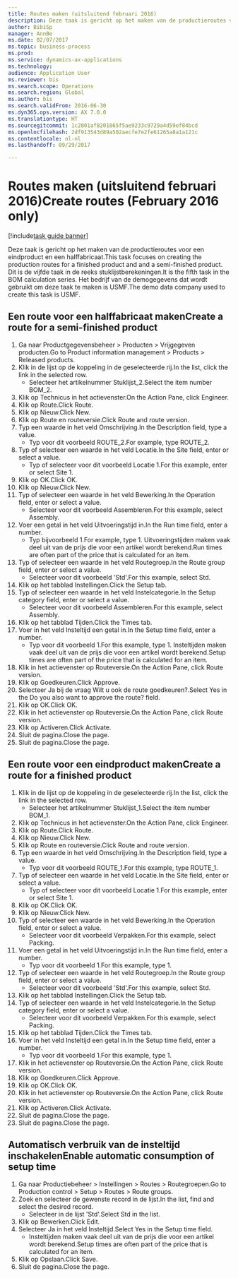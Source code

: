 ```yaml
--- 
title: Routes maken (uitsluitend februari 2016)
description: Deze taak is gericht op het maken van de productieroutes voor een eindproduct en een halffabricaat.
author: BibiSp
manager: AnnBe
ms.date: 02/07/2017
ms.topic: business-process
ms.prod: 
ms.service: dynamics-ax-applications
ms.technology: 
audience: Application User
ms.reviewer: bis
ms.search.scope: Operations
ms.search.region: Global
ms.author: bis
ms.search.validFrom: 2016-06-30
ms.dyn365.ops.version: AX 7.0.0
ms.translationtype: HT
ms.sourcegitcommit: 1c2801af8201865f5ae9233c9729a4d59ef84bcd
ms.openlocfilehash: 2df913543d89a502aecfe7e2fe61265a8a1a121c
ms.contentlocale: nl-nl
ms.lasthandoff: 09/29/2017

---
```

# <a name="create-routes-february-2016-only"></a><span data-ttu-id="bd985-103">Routes maken (uitsluitend februari 2016)</span><span class="sxs-lookup"><span data-stu-id="bd985-103">Create routes (February 2016 only)</span></span>

[!include[task guide banner](../../includes/task-guide-banner.md)]

<span data-ttu-id="bd985-104">Deze taak is gericht op het maken van de productieroutes voor een eindproduct en een halffabricaat.</span><span class="sxs-lookup"><span data-stu-id="bd985-104">This task focuses on creating the production routes for a finished product and and a semi-finished product.</span></span> <span data-ttu-id="bd985-105">Dit is de vijfde taak in de reeks stuklijstberekeningen.</span><span class="sxs-lookup"><span data-stu-id="bd985-105">It is the fifth task in the BOM calculation series.</span></span> <span data-ttu-id="bd985-106">Het bedrijf van de demogegevens dat wordt gebruikt om deze taak te maken is USMF.</span><span class="sxs-lookup"><span data-stu-id="bd985-106">The demo data company used to create this task is USMF.</span></span>


## <a name="create-a-route-for-a-semi-finished-product"></a><span data-ttu-id="bd985-107">Een route voor een halffabricaat maken</span><span class="sxs-lookup"><span data-stu-id="bd985-107">Create a route for a semi-finished product</span></span>
1. <span data-ttu-id="bd985-108">Ga naar Productgegevensbeheer > Producten > Vrijgegeven producten.</span><span class="sxs-lookup"><span data-stu-id="bd985-108">Go to Product information management > Products > Released products.</span></span>
2. <span data-ttu-id="bd985-109">Klik in de lijst op de koppeling in de geselecteerde rij.</span><span class="sxs-lookup"><span data-stu-id="bd985-109">In the list, click the link in the selected row.</span></span>
    * <span data-ttu-id="bd985-110">Selecteer het artikelnummer Stuklijst_2.</span><span class="sxs-lookup"><span data-stu-id="bd985-110">Select the item number BOM_2.</span></span>  
3. <span data-ttu-id="bd985-111">Klik op Technicus in het actievenster.</span><span class="sxs-lookup"><span data-stu-id="bd985-111">On the Action Pane, click Engineer.</span></span>
4. <span data-ttu-id="bd985-112">Klik op Route.</span><span class="sxs-lookup"><span data-stu-id="bd985-112">Click Route.</span></span>
5. <span data-ttu-id="bd985-113">Klik op Nieuw.</span><span class="sxs-lookup"><span data-stu-id="bd985-113">Click New.</span></span>
6. <span data-ttu-id="bd985-114">Klik op Route en routeversie.</span><span class="sxs-lookup"><span data-stu-id="bd985-114">Click Route and route version.</span></span>
7. <span data-ttu-id="bd985-115">Typ een waarde in het veld Omschrijving.</span><span class="sxs-lookup"><span data-stu-id="bd985-115">In the Description field, type a value.</span></span>
    * <span data-ttu-id="bd985-116">Typ voor dit voorbeeld ROUTE_2.</span><span class="sxs-lookup"><span data-stu-id="bd985-116">For example, type ROUTE_2.</span></span>  
8. <span data-ttu-id="bd985-117">Typ of selecteer een waarde in het veld Locatie.</span><span class="sxs-lookup"><span data-stu-id="bd985-117">In the Site field, enter or select a value.</span></span>
    * <span data-ttu-id="bd985-118">Typ of selecteer voor dit voorbeeld Locatie 1.</span><span class="sxs-lookup"><span data-stu-id="bd985-118">For this example, enter or select Site 1.</span></span>  
9. <span data-ttu-id="bd985-119">Klik op OK.</span><span class="sxs-lookup"><span data-stu-id="bd985-119">Click OK.</span></span>
10. <span data-ttu-id="bd985-120">Klik op Nieuw.</span><span class="sxs-lookup"><span data-stu-id="bd985-120">Click New.</span></span>
11. <span data-ttu-id="bd985-121">Typ of selecteer een waarde in het veld Bewerking.</span><span class="sxs-lookup"><span data-stu-id="bd985-121">In the Operation field, enter or select a value.</span></span>
    * <span data-ttu-id="bd985-122">Selecteer voor dit voorbeeld Assembleren.</span><span class="sxs-lookup"><span data-stu-id="bd985-122">For this example, select Assembly.</span></span>  
12. <span data-ttu-id="bd985-123">Voer een getal in het veld Uitvoeringstijd in.</span><span class="sxs-lookup"><span data-stu-id="bd985-123">In the Run time field, enter a number.</span></span>
    * <span data-ttu-id="bd985-124">Typ bijvoorbeeld 1.</span><span class="sxs-lookup"><span data-stu-id="bd985-124">For example, type 1.</span></span> <span data-ttu-id="bd985-125">Uitvoeringstijden maken vaak deel uit van de prijs die voor een artikel wordt berekend.</span><span class="sxs-lookup"><span data-stu-id="bd985-125">Run times are often part of the price that is calculated for an item.</span></span>  
13. <span data-ttu-id="bd985-126">Typ of selecteer een waarde in het veld Routegroep.</span><span class="sxs-lookup"><span data-stu-id="bd985-126">In the Route group field, enter or select a value.</span></span>
    * <span data-ttu-id="bd985-127">Selecteer voor dit voorbeeld 'Std'.</span><span class="sxs-lookup"><span data-stu-id="bd985-127">For this example, select Std.</span></span>  
14. <span data-ttu-id="bd985-128">Klik op het tabblad Instellingen.</span><span class="sxs-lookup"><span data-stu-id="bd985-128">Click the Setup tab.</span></span>
15. <span data-ttu-id="bd985-129">Typ of selecteer een waarde in het veld Instelcategorie.</span><span class="sxs-lookup"><span data-stu-id="bd985-129">In the Setup category field, enter or select a value.</span></span>
    * <span data-ttu-id="bd985-130">Selecteer voor dit voorbeeld Assembleren.</span><span class="sxs-lookup"><span data-stu-id="bd985-130">For this example, select Assembly.</span></span>  
16. <span data-ttu-id="bd985-131">Klik op het tabblad Tijden.</span><span class="sxs-lookup"><span data-stu-id="bd985-131">Click the Times tab.</span></span>
17. <span data-ttu-id="bd985-132">Voer in het veld Insteltijd een getal in.</span><span class="sxs-lookup"><span data-stu-id="bd985-132">In the Setup time field, enter a number.</span></span>
    * <span data-ttu-id="bd985-133">Typ voor dit voorbeeld 1.</span><span class="sxs-lookup"><span data-stu-id="bd985-133">For this example, type 1.</span></span> <span data-ttu-id="bd985-134">Insteltijden maken vaak deel uit van de prijs die voor een artikel wordt berekend.</span><span class="sxs-lookup"><span data-stu-id="bd985-134">Setup times are often part of the price that is calculated for an item.</span></span>  
18. <span data-ttu-id="bd985-135">Klik in het actievenster op Routeversie.</span><span class="sxs-lookup"><span data-stu-id="bd985-135">On the Action Pane, click Route version.</span></span>
19. <span data-ttu-id="bd985-136">Klik op Goedkeuren.</span><span class="sxs-lookup"><span data-stu-id="bd985-136">Click Approve.</span></span>
20. <span data-ttu-id="bd985-137">Selecteer Ja bij de vraag Wilt u ook de route goedkeuren?.</span><span class="sxs-lookup"><span data-stu-id="bd985-137">Select Yes in the Do you also want to approve the route? field.</span></span>
21. <span data-ttu-id="bd985-138">Klik op OK.</span><span class="sxs-lookup"><span data-stu-id="bd985-138">Click OK.</span></span>
22. <span data-ttu-id="bd985-139">Klik in het actievenster op Routeversie.</span><span class="sxs-lookup"><span data-stu-id="bd985-139">On the Action Pane, click Route version.</span></span>
23. <span data-ttu-id="bd985-140">Klik op Activeren.</span><span class="sxs-lookup"><span data-stu-id="bd985-140">Click Activate.</span></span>
24. <span data-ttu-id="bd985-141">Sluit de pagina.</span><span class="sxs-lookup"><span data-stu-id="bd985-141">Close the page.</span></span>
25. <span data-ttu-id="bd985-142">Sluit de pagina.</span><span class="sxs-lookup"><span data-stu-id="bd985-142">Close the page.</span></span>

## <a name="create-a-route-for-a-finished-product"></a><span data-ttu-id="bd985-143">Een route voor een eindproduct maken</span><span class="sxs-lookup"><span data-stu-id="bd985-143">Create a route for a finished product</span></span>
1. <span data-ttu-id="bd985-144">Klik in de lijst op de koppeling in de geselecteerde rij.</span><span class="sxs-lookup"><span data-stu-id="bd985-144">In the list, click the link in the selected row.</span></span>
    * <span data-ttu-id="bd985-145">Selecteer het artikelnummer Stuklijst_1.</span><span class="sxs-lookup"><span data-stu-id="bd985-145">Select the item number BOM_1.</span></span>  
2. <span data-ttu-id="bd985-146">Klik op Technicus in het actievenster.</span><span class="sxs-lookup"><span data-stu-id="bd985-146">On the Action Pane, click Engineer.</span></span>
3. <span data-ttu-id="bd985-147">Klik op Route.</span><span class="sxs-lookup"><span data-stu-id="bd985-147">Click Route.</span></span>
4. <span data-ttu-id="bd985-148">Klik op Nieuw.</span><span class="sxs-lookup"><span data-stu-id="bd985-148">Click New.</span></span>
5. <span data-ttu-id="bd985-149">Klik op Route en routeversie.</span><span class="sxs-lookup"><span data-stu-id="bd985-149">Click Route and route version.</span></span>
6. <span data-ttu-id="bd985-150">Typ een waarde in het veld Omschrijving.</span><span class="sxs-lookup"><span data-stu-id="bd985-150">In the Description field, type a value.</span></span>
    * <span data-ttu-id="bd985-151">Typ voor dit voorbeeld ROUTE_1.</span><span class="sxs-lookup"><span data-stu-id="bd985-151">For this example, type ROUTE_1.</span></span>  
7. <span data-ttu-id="bd985-152">Typ of selecteer een waarde in het veld Locatie.</span><span class="sxs-lookup"><span data-stu-id="bd985-152">In the Site field, enter or select a value.</span></span>
    * <span data-ttu-id="bd985-153">Typ of selecteer voor dit voorbeeld Locatie 1.</span><span class="sxs-lookup"><span data-stu-id="bd985-153">For this example, enter or select Site 1.</span></span>  
8. <span data-ttu-id="bd985-154">Klik op OK.</span><span class="sxs-lookup"><span data-stu-id="bd985-154">Click OK.</span></span>
9. <span data-ttu-id="bd985-155">Klik op Nieuw.</span><span class="sxs-lookup"><span data-stu-id="bd985-155">Click New.</span></span>
10. <span data-ttu-id="bd985-156">Typ of selecteer een waarde in het veld Bewerking.</span><span class="sxs-lookup"><span data-stu-id="bd985-156">In the Operation field, enter or select a value.</span></span>
    * <span data-ttu-id="bd985-157">Selecteer voor dit voorbeeld Verpakken.</span><span class="sxs-lookup"><span data-stu-id="bd985-157">For this example, select Packing.</span></span>  
11. <span data-ttu-id="bd985-158">Voer een getal in het veld Uitvoeringstijd in.</span><span class="sxs-lookup"><span data-stu-id="bd985-158">In the Run time field, enter a number.</span></span>
    * <span data-ttu-id="bd985-159">Typ voor dit voorbeeld 1.</span><span class="sxs-lookup"><span data-stu-id="bd985-159">For this example, type 1.</span></span>  
12. <span data-ttu-id="bd985-160">Typ of selecteer een waarde in het veld Routegroep.</span><span class="sxs-lookup"><span data-stu-id="bd985-160">In the Route group field, enter or select a value.</span></span>
    * <span data-ttu-id="bd985-161">Selecteer voor dit voorbeeld 'Std'.</span><span class="sxs-lookup"><span data-stu-id="bd985-161">For this example, select Std.</span></span>  
13. <span data-ttu-id="bd985-162">Klik op het tabblad Instellingen.</span><span class="sxs-lookup"><span data-stu-id="bd985-162">Click the Setup tab.</span></span>
14. <span data-ttu-id="bd985-163">Typ of selecteer een waarde in het veld Instelcategorie.</span><span class="sxs-lookup"><span data-stu-id="bd985-163">In the Setup category field, enter or select a value.</span></span>
    * <span data-ttu-id="bd985-164">Selecteer voor dit voorbeeld Verpakken.</span><span class="sxs-lookup"><span data-stu-id="bd985-164">For this example, select Packing.</span></span>  
15. <span data-ttu-id="bd985-165">Klik op het tabblad Tijden.</span><span class="sxs-lookup"><span data-stu-id="bd985-165">Click the Times tab.</span></span>
16. <span data-ttu-id="bd985-166">Voer in het veld Insteltijd een getal in.</span><span class="sxs-lookup"><span data-stu-id="bd985-166">In the Setup time field, enter a number.</span></span>
    * <span data-ttu-id="bd985-167">Typ voor dit voorbeeld 1.</span><span class="sxs-lookup"><span data-stu-id="bd985-167">For this example, type 1.</span></span>  
17. <span data-ttu-id="bd985-168">Klik in het actievenster op Routeversie.</span><span class="sxs-lookup"><span data-stu-id="bd985-168">On the Action Pane, click Route version.</span></span>
18. <span data-ttu-id="bd985-169">Klik op Goedkeuren.</span><span class="sxs-lookup"><span data-stu-id="bd985-169">Click Approve.</span></span>
19. <span data-ttu-id="bd985-170">Klik op OK.</span><span class="sxs-lookup"><span data-stu-id="bd985-170">Click OK.</span></span>
20. <span data-ttu-id="bd985-171">Klik in het actievenster op Routeversie.</span><span class="sxs-lookup"><span data-stu-id="bd985-171">On the Action Pane, click Route version.</span></span>
21. <span data-ttu-id="bd985-172">Klik op Activeren.</span><span class="sxs-lookup"><span data-stu-id="bd985-172">Click Activate.</span></span>
22. <span data-ttu-id="bd985-173">Sluit de pagina.</span><span class="sxs-lookup"><span data-stu-id="bd985-173">Close the page.</span></span>
23. <span data-ttu-id="bd985-174">Sluit de pagina.</span><span class="sxs-lookup"><span data-stu-id="bd985-174">Close the page.</span></span>

## <a name="enable-automatic-consumption-of-setup-time"></a><span data-ttu-id="bd985-175">Automatisch verbruik van de insteltijd inschakelen</span><span class="sxs-lookup"><span data-stu-id="bd985-175">Enable automatic consumption of setup time</span></span>
1. <span data-ttu-id="bd985-176">Ga naar Productiebeheer > Instellingen > Routes > Routegroepen.</span><span class="sxs-lookup"><span data-stu-id="bd985-176">Go to Production control > Setup > Routes > Route groups.</span></span>
2. <span data-ttu-id="bd985-177">Zoek en selecteer de gewenste record in de lijst.</span><span class="sxs-lookup"><span data-stu-id="bd985-177">In the list, find and select the desired record.</span></span>
    * <span data-ttu-id="bd985-178">Selecteer in de lijst 'Std'.</span><span class="sxs-lookup"><span data-stu-id="bd985-178">Select Std in the list.</span></span>  
3. <span data-ttu-id="bd985-179">Klik op Bewerken.</span><span class="sxs-lookup"><span data-stu-id="bd985-179">Click Edit.</span></span>
4. <span data-ttu-id="bd985-180">Selecteer Ja in het veld Insteltijd.</span><span class="sxs-lookup"><span data-stu-id="bd985-180">Select Yes in the Setup time field.</span></span>
    * <span data-ttu-id="bd985-181">Insteltijden maken vaak deel uit van de prijs die voor een artikel wordt berekend.</span><span class="sxs-lookup"><span data-stu-id="bd985-181">Setup times are often part of the price that is calculated for an item.</span></span>  
5. <span data-ttu-id="bd985-182">Klik op Opslaan.</span><span class="sxs-lookup"><span data-stu-id="bd985-182">Click Save.</span></span>
6. <span data-ttu-id="bd985-183">Sluit de pagina.</span><span class="sxs-lookup"><span data-stu-id="bd985-183">Close the page.</span></span>


